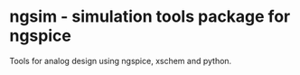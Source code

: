 # ngsim - simulation tools package for ngspice

Tools for analog design using ngspice, xschem and python. 
